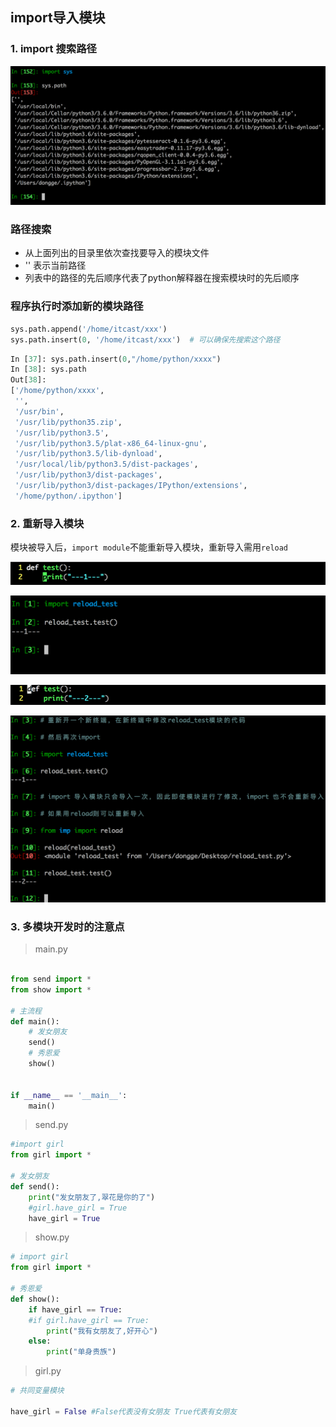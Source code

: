 ## import导入模块

### 1. import 搜索路径

![](../Images/new_12day/QQ20171023-213011@2x.png)

### 路径搜索

* 从上面列出的目录里依次查找要导入的模块文件
* '' 表示当前路径
* 列表中的路径的先后顺序代表了python解释器在搜索模块时的先后顺序

### 程序执行时添加新的模块路径

```python
sys.path.append('/home/itcast/xxx')
sys.path.insert(0, '/home/itcast/xxx')  # 可以确保先搜索这个路径
```

```python
In [37]: sys.path.insert(0,"/home/python/xxxx")
In [38]: sys.path
Out[38]:
['/home/python/xxxx',
 '',
 '/usr/bin',
 '/usr/lib/python35.zip',
 '/usr/lib/python3.5',
 '/usr/lib/python3.5/plat-x86_64-linux-gnu',
 '/usr/lib/python3.5/lib-dynload',
 '/usr/local/lib/python3.5/dist-packages',
 '/usr/lib/python3/dist-packages',
 '/usr/lib/python3/dist-packages/IPython/extensions',
 '/home/python/.ipython']

```

### 2. 重新导入模块
模块被导入后，`import module`不能重新导入模块，重新导入需用`reload`

![](../Images/new_12day/QQ20171023-213646@2x.png)

![](../Images/new_12day/QQ20171023-213753@2x.png)

![](../Images/new_12day/QQ20171023-214117@2x.png)

![](../Images/new_12day/QQ20171023-214038@2x.png)


### 3. 多模块开发时的注意点
> main.py

```python

from send import *
from show import *

# 主流程
def main():
    # 发女朋友
    send()
    # 秀恩爱
    show()


if __name__ == '__main__':
    main()

```
> send.py

```python
#import girl
from girl import *

# 发女朋友
def send():
    print("发女朋友了,翠花是你的了")
    #girl.have_girl = True
    have_girl = True
```

> show.py

```python
# import girl
from girl import *

# 秀恩爱
def show():
    if have_girl == True:
    #if girl.have_girl == True:
        print("我有女朋友了,好开心")
    else:
        print("单身贵族")

```

> girl.py

```python
# 共同变量模块

have_girl = False #False代表没有女朋友 True代表有女朋友
```
